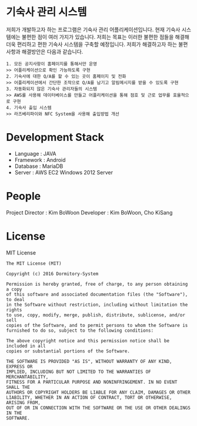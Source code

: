 # 기숙사 관리 시스템
저희가 개발하고자 하는 프로그램은 기숙사 관리 어플리케이션입니다. 현재 기숙사 시스템에는 불편한 점이 여러 가지가 있습니다. 저희는 목표는 이러한 불편한 점들을 해결해 더욱 편리하고 편한 기숙사 시스템을 구축할 예정입니다. 저희가 해결하고자 하는 불편사항과 해결방안은 다음과 같습니다. 
```
1. 모든 공지사항이 홈페이지를 통해서만 운영
>> 어플리케이션으로 확인 가능하도록 구현
2. 기숙사에 대한 Q/A를 할 수 있는 곳이 홈페이지 및 전화
>> 어플리케이션에서 간단한 조작으로 Q/A를 남기고 알림메시지를 받을 수 있도록 구현
3. 자동화되지 않은 기숙사 관리자들의 시스템
>> AWS를 사용해 데이터베이스를 만들고 어플리케이션을 통해 점호 및 근로 업무를 효율적으로 구현
4. 기숙사 출입 시스템
>> 라즈베리파이와 NFC System을 사용해 출입방법 개선
```

# Development Stack
* Language : JAVA
* Framework : Android
* Database : MariaDB
* Server : AWS EC2 Windows 2012 Server

# People
Project Director : Kim BoWoon
Developer : Kim BoWoon, Cho KiSang

# License
MIT License
```
The MIT License (MIT)

Copyright (c) 2016 Dormitory-System

Permission is hereby granted, free of charge, to any person obtaining a copy
of this software and associated documentation files (the "Software"), to deal
in the Software without restriction, including without limitation the rights
to use, copy, modify, merge, publish, distribute, sublicense, and/or sell
copies of the Software, and to permit persons to whom the Software is
furnished to do so, subject to the following conditions:

The above copyright notice and this permission notice shall be included in all
copies or substantial portions of the Software.

THE SOFTWARE IS PROVIDED "AS IS", WITHOUT WARRANTY OF ANY KIND, EXPRESS OR
IMPLIED, INCLUDING BUT NOT LIMITED TO THE WARRANTIES OF MERCHANTABILITY,
FITNESS FOR A PARTICULAR PURPOSE AND NONINFRINGEMENT. IN NO EVENT SHALL THE
AUTHORS OR COPYRIGHT HOLDERS BE LIABLE FOR ANY CLAIM, DAMAGES OR OTHER
LIABILITY, WHETHER IN AN ACTION OF CONTRACT, TORT OR OTHERWISE, ARISING FROM,
OUT OF OR IN CONNECTION WITH THE SOFTWARE OR THE USE OR OTHER DEALINGS IN THE
SOFTWARE.
```
